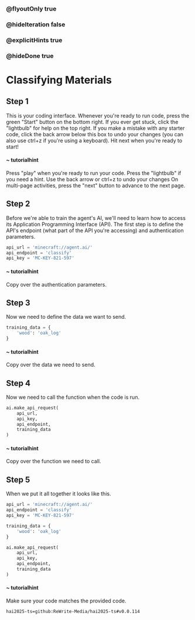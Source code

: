 ### @flyoutOnly true
### @hideIteration false
### @explicitHints true
### @hideDone true

# Classifying Materials

## Step 1
This is your coding interface. Whenever you're ready to run code, press the green "Start" button on the bottom right. If you ever get stuck, click the "lightbulb" for help on the top right. If you make a mistake with any starter code, click the back arrow below this box to undo your changes (you can also use ctrl+z if you're using a keyboard). Hit next when you're ready to start!

#### ~ tutorialhint 
Press "play" when you're ready to run your code.
Press the "lightbulb" if you need a hint.
Use the back arrow or ctrl+z to undo your changes
On multi-page activities, press the "next" button to advance to the next page.

## Step 2
Before we're able to train the agent's AI, we'll need to learn how to access its Application Programming Interface (API). The first step is to define the API's endpoint (what part of the API you're accessing) and authentication parameters.

```python
api_url = 'minecraft://agent.ai/'
api_endpoint = 'classify'
api_key = 'MC-KEY-821-597'
```
#### ~ tutorialhint 
Copy over the authentication parameters.


## Step 3
Now we need to define the data we want to send.

```python
training_data = {
    'wood': 'oak_log'
}
```
#### ~ tutorialhint 
Copy over the data we need to send.

## Step 4
Now we need to call the function when the code is run.

```python
ai.make_api_request(
    api_url,
    api_key,
    api_endpoint,
    training_data
)
```
#### ~ tutorialhint 
Copy over the function we need to call.

## Step 5
When we put it all together it looks like this.

     
```python
api_url = 'minecraft://agent.ai/'
api_endpoint = 'classify'
api_key = 'MC-KEY-821-597'

training_data = {
    'wood': 'oak_log'
}

ai.make_api_request(
    api_url,
    api_key,
    api_endpoint,
    training_data
)

```  
#### ~ tutorialhint 
Make sure your code matches the provided code.

```package
hai2025-ts=github:ReWrite-Media/hai2025-ts#v0.0.114
```
